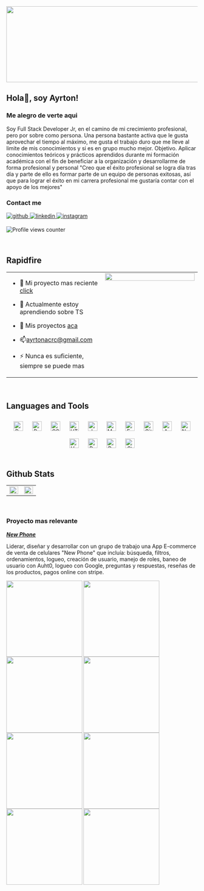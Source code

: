 <div align="center">
<img src="https://res.cloudinary.com/dmmvgeakg/image/upload/v1665540904/pghenry/le4g9gta0ar4dq1nsrhu.png" align="center" height="200" width="990" />
</div>  
  

## Hola👋, soy Ayrton!  
  



### Me alegro de verte aqui  
Soy Full Stack Developer Jr, en el camino de mi crecimiento profesional, pero por sobre como persona.
Una persona bastante activa que le gusta aprovechar el tiempo al máximo, me gusta el trabajo duro que me lleve al limite de mis conocimientos y si es en grupo mucho mejor.
Objetivo. Aplicar conocimientos teóricos y prácticos aprendidos durante mi formación académica con el fin de beneficiar a la organización y desarrollarme de forma profesional y personal
"Creo que el éxito profesional se logra día tras día y parte de ello es formar parte de un equipo de personas exitosas, así que para lograr el éxito en mi carrera profesional me gustaría contar con el apoyo de los mejores"   
  



### Contact me  
<a href="https://github.com/ayrtonacevedo" target="_blank">
<img src=https://img.shields.io/badge/github-%2324292e.svg?&style=for-the-badge&logo=github&logoColor=white alt=github style="margin-bottom: 5px;" />
</a>
<a href="https://linkedin.com/in/ayrton-nahir-arroyo-acevedo-b795b0212/" target="_blank">
<img src=https://img.shields.io/badge/linkedin-%231E77B5.svg?&style=for-the-badge&logo=linkedin&logoColor=white alt=linkedin style="margin-bottom: 5px;" />
</a>
<a href="https://instagram.com/ayrtonacevedo" target="_blank">
<img src=https://img.shields.io/badge/instagram-%23000000.svg?&style=for-the-badge&logo=instagram&logoColor=white alt=instagram style="margin-bottom: 5px;" />
</a>  
  

![Profile views counter](https://komarev.com/ghpvc/?username=ayrtonacevedo&&style=flat-square)  
  

<br/>  


## Rapidfire  
<table><tr><td valign="top" width="50%">

- 🤖 Mi proyecto mas reciente [click](https://pf-ecommerce-front-jzr6.vercel.app/)  
  

- 🌱 Actualmente estoy aprendiendo sobre TS  
  

- 🦾 Mis proyectos [aca](https://github.com/ayrtonacevedo?tab=repositories)  
  

- 📫ayrtonacrc@gmail.com  
  

- ⚡ Nunca es suficiente, siempre se puede mas   


</td><td valign="top" width="50%">

<div align="center">
<img src="https://rishavanand.github.io/static/images/greetings.gif" align="center" style="width: 100%" />
</div>  


</td></tr></table>  

<br/>  


## Languages and Tools  
<div align="center">  
<a href="https://reactjs.org/" target="_blank"><img style="margin: 10px" src="https://profilinator.rishav.dev/skills-assets/react-original-wordmark.svg" alt="React" height="25" /></a>  
<a href="https://getbootstrap.com/docs/3.4/javascript/" target="_blank"><img style="margin: 10px" src="https://profilinator.rishav.dev/skills-assets/bootstrap-plain.svg" alt="Bootstrap" height="25" /></a>  
<a href="https://www.w3schools.com/css/" target="_blank"><img style="margin: 10px" src="https://profilinator.rishav.dev/skills-assets/css3-original-wordmark.svg" alt="CSS3" height="25" /></a>  
<a href="https://en.wikipedia.org/wiki/HTML5" target="_blank"><img style="margin: 10px" src="https://profilinator.rishav.dev/skills-assets/html5-original-wordmark.svg" alt="HTML5" height="25" /></a>  
<a href="https://www.javascript.com/" target="_blank"><img style="margin: 10px" src="https://profilinator.rishav.dev/skills-assets/javascript-original.svg" alt="JavaScript" height="25" /></a>  
<a href="https://www.mysql.com/" target="_blank"><img style="margin: 10px" src="https://profilinator.rishav.dev/skills-assets/mysql-original-wordmark.svg" alt="MySQL" height="25" /></a>  
<a href="https://expressjs.com/" target="_blank"><img style="margin: 10px" src="https://profilinator.rishav.dev/skills-assets/express-original-wordmark.svg" alt="Express.js" height="25" /></a>  
<a href="https://github.com/" target="_blank"><img style="margin: 10px" src="https://profilinator.rishav.dev/skills-assets/git-scm-icon.svg" alt="Git" height="25" /></a>  
<a href="https://www.arduino.cc/" target="_blank"><img style="margin: 10px" src="https://profilinator.rishav.dev/skills-assets/arduino.png" alt="Arduino" height="25" /></a>  
<a href="https://nodejs.org/" target="_blank"><img style="margin: 10px" src="https://profilinator.rishav.dev/skills-assets/nodejs-original-wordmark.svg" alt="Node.js" height="25" /></a>  
<a href="https://vuejs.org/" target="_blank"><img style="margin: 10px" src="https://profilinator.rishav.dev/skills-assets/vuejs-original-wordmark.svg" alt="Vue.js" height="25" /></a>  
<a href="https://www.postgresql.org/" target="_blank"><img style="margin: 10px" src="https://profilinator.rishav.dev/skills-assets/postgresql-original-wordmark.svg" alt="PostgreSQL" height="25" /></a>  
<a href="https://redux.js.org/" target="_blank"><img style="margin: 10px" src="https://profilinator.rishav.dev/skills-assets/redux-original.svg" alt="Redux" height="25" /></a>  
<a href="https://styled-components.com/" target="_blank"><img style="margin: 10px" src="https://profilinator.rishav.dev/skills-assets/styled-components.png" alt="Styled Components" height="25" /></a>  
</div>  

<br/>  


## Github Stats  
<table><tr><td valign="top" width="50%">

<img src="https://github-readme-stats.vercel.app/api?username=ayrtonacevedo&show_icons=true&count_private=true&hide_border=true" align="left" style="width: 100%" />

</td><td valign="top" width="50%">

<img src="https://github-readme-stats.vercel.app/api/top-langs/?username=ayrtonacevedo&hide_border=true&layout=compact" align="left" style="width: 100%" />

</td></tr></table>  

<br/>  



### Proyecto mas relevante   
***<ins>[New Phone](https://pf-ecommerce-front-jzr6.vercel.app/) </ins>***  
  

Liderar, diseñar y desarrollar con un grupo de trabajo una App E-commerce de venta de celulares "New Phone" que incluía: búsqueda, filtros, ordenamientos, logueo, creación de usuario, manejo de roles, baneo de usuario con Auht0, logueo con Google, preguntas y respuestas, reseñas de los productos, pagos online con stripe.  
  

<img src="https://res.cloudinary.com/dmmvgeakg/image/upload/v1665608099/pghenry/kubb9slmnu1ur04e69v1.png" align="left" height="200" width="200" />  
  

<img src="https://res.cloudinary.com/dmmvgeakg/image/upload/v1665608189/pghenry/rdmy03z34qwku36taw8z.png" align="left" height="200" width="200" />  
  

<img src="https://res.cloudinary.com/dmmvgeakg/image/upload/v1665608271/pghenry/qsrbgorwnfxbxdmfs3fy.png" align="left" height="200" width="200" />  
  

<img src="https://res.cloudinary.com/dmmvgeakg/image/upload/v1665608347/pghenry/qbbfisxcyifd7or1pahb.png" align="left" height="200" width="200" />  
  

<img src="https://res.cloudinary.com/dmmvgeakg/image/upload/v1665608376/pghenry/fgbbld6d5zzhhthqdxl7.png" align="left" height="200" width="200" />  
  

<img src="https://res.cloudinary.com/dmmvgeakg/image/upload/v1665608414/pghenry/g8wpmo6acvqsn5y4d2p3.png" align="left" height="200" width="200" />  
  

<img src="https://res.cloudinary.com/dmmvgeakg/image/upload/v1665608571/pghenry/ezcoqd6vi0nkp2kx3ezq.png" align="left" height="200" width="200" />  
  

<img src="https://res.cloudinary.com/dmmvgeakg/image/upload/v1665608595/pghenry/l7vqxfftllgz4szhwrt8.png" align="left" height="200" width="200" />  
  

<br/>  

  

<br/>  

  

<br/>  


<br />
